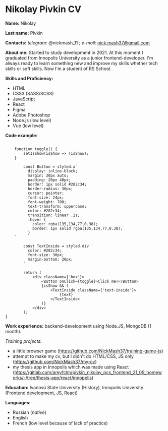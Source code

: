 # Nikolay Pivkin CV

**Name:** Nikolay

**Last name:** Pivkin

**Contacts:** *telegram*: @nickmash_11 ; *e-mail*: nick.mash37@gmail.com

**About me:** Started to study development in 2021. At this moment I graduated from Innopolis University as a junior frontend-developer. I'm always ready to learn something new and improve my skills whether tech skills or soft skills. Now I'm a student of RS School.

**Skills and Proficiency:**

* HTML
* CSS3 (SASS/SCSS)
* JavaScript
* React
* Figma
* Adobe Photoshop
* Node.js (low level)
* Vue (low level)

**Code example:**

```const [isShow, setIsShow] = useState(false);

    function toggle() {
        setIsShow(isShow => !isShow);
    }

        const Button = styled.a`
          display: inline-block;
          margin: 30px auto;
          padding: 20px 40px;
          border: 1px solid #282c34;
          border-radius: 30px;
          cursor: pointer;
          font-size: 24px;
          font-weight: 700;
          text-transform: uppercase;
          color: #282c34;
          transition: linear .2s;
          :hover {
            color: rgba(135,134,77,0.38);
            border: 1px solid rgba(135,134,77,0.38);
          }
    `

        const TextInside = styled.div `
          color: #282c34;
          font-size: 30px;
          margin-bottom: 20px;
        `

        return (
            <div className={'box'}>
                <Button onClick={toggle}>Click me!</Button>
                {isShow && (
                    <TextInside className={'text-inside'}>
                        {text}
                    </TextInside>
                )}
            </div>
        );
}
```

**Work experience:** backend-development using Node.JS, MongoDB (1 month).

*Training projects:*

* a little browser game (https://github.com/NickMash37/training-game-js)
* attempt to make my cv, but I didn't do HTML/CSS, JS only (https://github.com/NickMash37/my-cv)
* my thesis app in Innopolis which was made using React (https://gitlab.com/areyfclm/pivkin_nikolay_pcs_frontend_21_09_homeworks/-/tree/thesis-app/react/innopolis)

**Education:** Ivanovo State University (History), Innopolis University (Frontend development, JS, React)

**Languages:**
* Russian (*native*)
* English
* French (low level because of lack of practice)